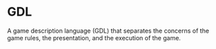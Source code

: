 # GDL
A game description language (GDL) that separates the concerns of the game rules, the presentation, and the execution of the game. 
